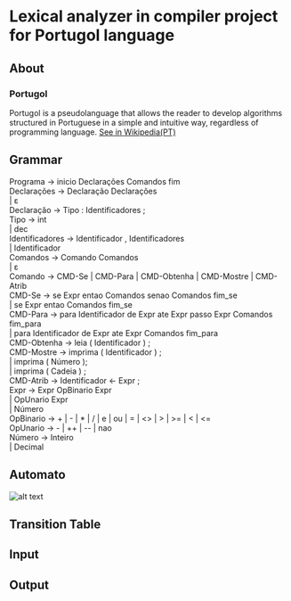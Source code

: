 # Lexical analyzer in compiler project for Portugol language

## About

### Portugol 
Portugol is a pseudolanguage that allows 
the reader to develop algorithms structured in Portuguese in a simple and intuitive way, regardless of programming language.
[See in Wikipedia(PT)](https://pt.wikipedia.org/wiki/Portugol)
## Grammar
Programa → inicio Declarações Comandos fim <br>
Declarações → Declaração Declarações<br>
| ε<br>
Declaração → Tipo : Identificadores ;<br>
Tipo → int<br>
| dec<br>
Identificadores → Identificador , Identificadores<br>
| Identificador<br>
Comandos → Comando Comandos<br>
| ε<br>
Comando → CMD-Se | CMD-Para | CMD-Obtenha | CMD-Mostre | CMD-Atrib<br>
CMD-Se → se Expr entao Comandos senao Comandos fim_se<br>
| se Expr entao Comandos fim_se<br>
CMD-Para → para Identificador de Expr ate Expr passo Expr Comandos fim_para<br>
| para Identificador de Expr ate Expr Comandos fim_para<br>
CMD-Obtenha → leia ( Identificador ) ;<br>
CMD-Mostre → imprima ( Identificador ) ;<br>
| imprima ( Número );<br>
| imprima ( Cadeia ) ;<br>
CMD-Atrib → Identificador <- Expr ;<br>
Expr → Expr OpBinario Expr<br>
| OpUnario Expr<br>
| Número<br>
OpBinario → + | - | * | / | e | ou | = | <> | > | >= | < | <=<br>
OpUnario → - | ++ | -- | nao<br>
Número → Inteiro<br>
| Decimal<br>
## Automato
![alt text](https://github.com/pharkrum/Compiler-Project-to-Portugol/automato/automato.jpg "Automato")
## Transition Table

## Input

## Output
